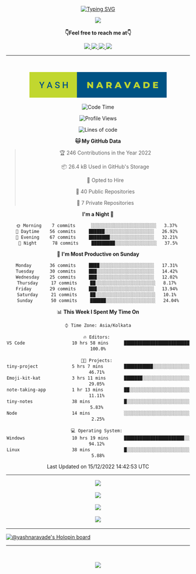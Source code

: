 <p align="center"> 
 <a href="https://git.io/typing-svg"><img src="https://readme-typing-svg.herokuapp.com?font=Fira+Code&weight=500&size=21&duration=4000&pause=1000&center=true&vCenter=true&width=435&lines=Hey+there!+;I'm+Yash!;How+you+doin'%3F;Lemme+show+you+sumn%2C+c'mon!" alt="Typing SVG" /></a>
</p>


<p align="center">
  <a href="https://forthebadge.com">
  <img  src="https://forthebadge.com/images/badges/winter-is-coming.svg" />
  
</a>
</p>

  <p align="center"><b>👇Feel free to reach me at👇</b></p>
<p align="center">
  <a href="https://mail.google.com/mail/u/0/?to=yashdip123@gmail.com&su=Hey&fs=1&tf=cm" target="_blank">
  <img  src="https://img.shields.io/badge/Gmail-EA4335.svg?style=for-the-badge&logo=Gmail&logoColor=white"/>
  <a href="https://twitter.com/yashnaravade" target="_blank">
  <img  src="https://img.shields.io/badge/Twitter-1DA1F2.svg?style=for-the-badge&logo=Twitter&logoColor=white"/>
   <a href="https://www.linkedin.com/in/yashnaravade/" target="_blank">
  <img  src="https://img.shields.io/badge/LinkedIn-0A66C2.svg?style=for-the-badge&logo=LinkedIn&logoColor=white"/>
<a href= "https://www.instagram.com/stellar_dawg_ilxx/" target="_blank">
<img  src="https://img.shields.io/badge/Instagram-E4405F?style=for-the-badge&logo=instagram&logoColor=white"/>
</a>
</p>

<hr/>

<div align="center">
&nbsp;

<p align="center">
  <img  src="yash-naravade.svg" />

  
</p>
 
<!--START_SECTION:waka-->
![Code Time](http://img.shields.io/badge/Code%20Time-13%20hrs%208%20mins-blue)

![Profile Views](http://img.shields.io/badge/Profile%20Views-296-blue)

![Lines of code](https://img.shields.io/badge/From%20Hello%20World%20I%27ve%20Written-481%20Thousand%20lines%20of%20code-blue)

**🐱 My GitHub Data** 

> 🏆 246 Contributions in the Year 2022
 > 
> 📦 26.4 kB Used in GitHub's Storage 
 > 
> 💼 Opted to Hire
 > 
> 📜 40 Public Repositories 
 > 
> 🔑 7 Private Repositories  
 > 
**I'm a Night 🦉** 

```text
🌞 Morning    7 commits      ░░░░░░░░░░░░░░░░░░░░░░░░░   3.37% 
🌆 Daytime    56 commits     ██████░░░░░░░░░░░░░░░░░░░   26.92% 
🌃 Evening    67 commits     ████████░░░░░░░░░░░░░░░░░   32.21% 
🌙 Night      78 commits     █████████░░░░░░░░░░░░░░░░   37.5%

```
📅 **I'm Most Productive on Sunday** 

```text
Monday       36 commits     ████░░░░░░░░░░░░░░░░░░░░░   17.31% 
Tuesday      30 commits     ███░░░░░░░░░░░░░░░░░░░░░░   14.42% 
Wednesday    25 commits     ███░░░░░░░░░░░░░░░░░░░░░░   12.02% 
Thursday     17 commits     ██░░░░░░░░░░░░░░░░░░░░░░░   8.17% 
Friday       29 commits     ███░░░░░░░░░░░░░░░░░░░░░░   13.94% 
Saturday     21 commits     ██░░░░░░░░░░░░░░░░░░░░░░░   10.1% 
Sunday       50 commits     ██████░░░░░░░░░░░░░░░░░░░   24.04%

```


📊 **This Week I Spent My Time On** 

```text
⌚︎ Time Zone: Asia/Kolkata

🔥 Editors: 
VS Code                  10 hrs 58 mins      █████████████████████████   100.0%

🐱‍💻 Projects: 
tiny-project             5 hrs 7 mins        ███████████░░░░░░░░░░░░░░   46.71% 
Emoji-kit-kat            3 hrs 11 mins       ███████░░░░░░░░░░░░░░░░░░   29.05% 
note-taking-app          1 hr 13 mins        ██░░░░░░░░░░░░░░░░░░░░░░░   11.11% 
tiny-notes               38 mins             █░░░░░░░░░░░░░░░░░░░░░░░░   5.83% 
Node                     14 mins             ░░░░░░░░░░░░░░░░░░░░░░░░░   2.25%

💻 Operating System: 
Windows                  10 hrs 19 mins      ███████████████████████░░   94.12% 
Linux                    38 mins             █░░░░░░░░░░░░░░░░░░░░░░░░   5.88%

```


 Last Updated on 15/12/2022 14:42:53 UTC
<!--END_SECTION:waka-->

</div>
<hr></hr>

<!-- github stats -->
   
<p align="center">
  <img  src="https://github-readme-stats.vercel.app/api?username=yashnaravade&show_icons=true&theme=radical" />
</p>

<!-- Github streak stats  -->
<p align="center">
  <img  src="https://github-readme-streak-stats.herokuapp.com/?user=yashnaravade&theme=radical" />
</p>
<!-- git profile summary cards -->
<p align="center">
  <img  src="https://github-profile-summary-cards.vercel.app/api/cards/profile-details?username=yashnaravade&theme=monokai" />
</p>

<!-- most used languages  -->
<p align="center">
  <img  src="https://github-profile-summary-cards.vercel.app/api/cards/most-commit-language?username=yashnaravade&theme=monokai" />
</p>

<!-- github stats end -->
<hr/>


<!-- languages and tools -->

<!-- Holopin Badges -->
[![@yashnaravade's Holopin board](https://holopin.me/yashnaravade)](https://holopin.io/@yashnaravade)

<hr/>
<br/>
<p align="center">
  <a href="(https://forthebadge.com)">
  <img  src="https://forthebadge.com/images/badges/built-with-love.svg" />
</a>
</p>
